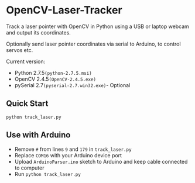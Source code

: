 # OpenCV-Laser-Tracker
Track a laser pointer with OpenCV in Python using a USB or laptop webcam and output its coordinates.

Optionally send laser pointer coordinates via serial to Arduino, to control servos etc.

Current version:
* Python 2.7.5```(python-2.7.5.msi)```
* OpenCV 2.4.5```(OpenCV-2.4.5.exe)```
* pySerial 2.7```(pyserial-2.7.win32.exe)```- Optional

## Quick Start
```python track_laser.py```

## Use with Arduino
* Remove ```#``` from lines ```9``` and ```179``` in ```track_laser.py```
* Replace ```COM16``` with your Arduino device port
* Upload ```ArduinoParser.ino``` sketch to Arduino and keep cable connected to computer
* Run ```python track_laser.py```
